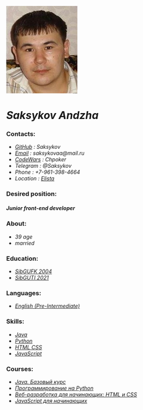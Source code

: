 ![Andzha](foto.jpeg) 
# _Saksykov Andzha_  
### Contacts:
* [_GitHub_](https://github.com/Saksykov) _: Saksykov_
* [_Email_](saksykovaa@mail.ru) _: saksykovaa@mail.ru_
* [_CodeWars_](https://www.codewars.com/users/Chpoker) _: Chpoker_
* _Telegram : @Saksykov_
* _Phone : +7-961-398-4664_
* _Location :_ [_Elista_](https://www.google.com/maps/place/%D0%AD%D0%BB%D0%B8%D1%81%D1%82%D0%B0,+%D0%A0%D0%B5%D1%81%D0%BF.+%D0%9A%D0%B0%D0%BB%D0%BC%D1%8B%D0%BA%D0%B8%D1%8F)
### Desired position:
##### _Junior front-end developer_
### About:                        
* _39 age_
* _married_
### Education:
* [_SibGUFK 2004_](https://sibsport.ru/)
* [_SibGUTI 2021_](https://sibsutis.ru/)
### Languages:
* [_English (Pre-Intermediate)_](https://geekbrains.ru/certificates/592571?89fd774598ed280a5afce2db18ded2a5)
### Skills:
* [_Java_](https://javarush.ru/users/1589549)
* [_Python_](https://github.com/Saksykov/Stepik_Python_Courses)
* [_HTML CSS_](https://htmlacademy.ru/profile/id607269)
* [_JavaScript_](https://stepik.org/cert/281937)
### Courses:
* [_Java. Базовый курс_](https://stepik.org/course/187)
* [_Программирование на Python_](https://stepik.org/course/67)
* [_Веб-разработка для начинающих: HTML и CSS_](https://stepik.org/course/38218)
* [_JavaScript для начинающих_](https://stepik.org/course/2223)